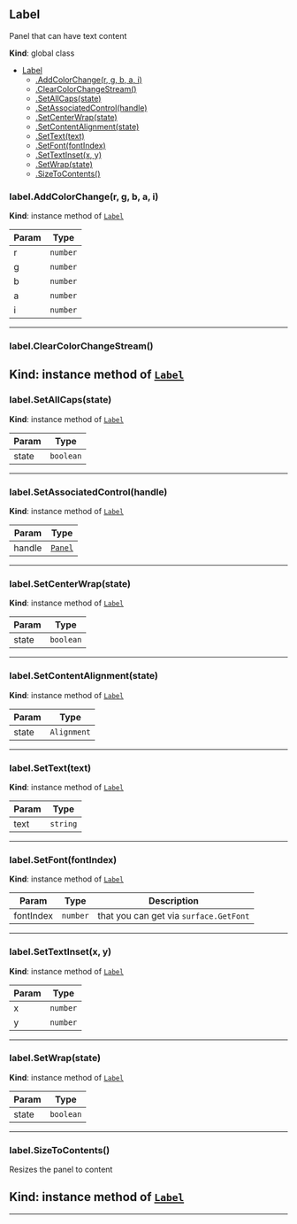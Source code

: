 <a name="Label"></a>

## Label
Panel that can have text content

**Kind**: global class  

* [Label](#Label)
    * [.AddColorChange(r, g, b, a, i)](#Label+AddColorChange)
    * [.ClearColorChangeStream()](#Label+ClearColorChangeStream)
    * [.SetAllCaps(state)](#Label+SetAllCaps)
    * [.SetAssociatedControl(handle)](#Label+SetAssociatedControl)
    * [.SetCenterWrap(state)](#Label+SetCenterWrap)
    * [.SetContentAlignment(state)](#Label+SetContentAlignment)
    * [.SetText(text)](#Label+SetText)
    * [.SetFont(fontIndex)](#Label+SetFont)
    * [.SetTextInset(x, y)](#Label+SetTextInset)
    * [.SetWrap(state)](#Label+SetWrap)
    * [.SizeToContents()](#Label+SizeToContents)

<a name="Label+AddColorChange"></a>

### label.AddColorChange(r, g, b, a, i)
**Kind**: instance method of [<code>Label</code>](#Label)  

| Param | Type |
| --- | --- |
| r | <code>number</code> | 
| g | <code>number</code> | 
| b | <code>number</code> | 
| a | <code>number</code> | 
| i | <code>number</code> | 

---
<a name="Label+ClearColorChangeStream"></a>

### label.ClearColorChangeStream()
**Kind**: instance method of [<code>Label</code>](#Label)  
---
<a name="Label+SetAllCaps"></a>

### label.SetAllCaps(state)
**Kind**: instance method of [<code>Label</code>](#Label)  

| Param | Type |
| --- | --- |
| state | <code>boolean</code> | 

---
<a name="Label+SetAssociatedControl"></a>

### label.SetAssociatedControl(handle)
**Kind**: instance method of [<code>Label</code>](#Label)  

| Param | Type |
| --- | --- |
| handle | [<code>Panel</code>](#Panel) | 

---
<a name="Label+SetCenterWrap"></a>

### label.SetCenterWrap(state)
**Kind**: instance method of [<code>Label</code>](#Label)  

| Param | Type |
| --- | --- |
| state | <code>boolean</code> | 

---
<a name="Label+SetContentAlignment"></a>

### label.SetContentAlignment(state)
**Kind**: instance method of [<code>Label</code>](#Label)  

| Param | Type |
| --- | --- |
| state | <code>Alignment</code> | 

---
<a name="Label+SetText"></a>

### label.SetText(text)
**Kind**: instance method of [<code>Label</code>](#Label)  

| Param | Type |
| --- | --- |
| text | <code>string</code> | 

---
<a name="Label+SetFont"></a>

### label.SetFont(fontIndex)
**Kind**: instance method of [<code>Label</code>](#Label)  

| Param | Type | Description |
| --- | --- | --- |
| fontIndex | <code>number</code> | that you can get via `surface.GetFont` |

---
<a name="Label+SetTextInset"></a>

### label.SetTextInset(x, y)
**Kind**: instance method of [<code>Label</code>](#Label)  

| Param | Type |
| --- | --- |
| x | <code>number</code> | 
| y | <code>number</code> | 

---
<a name="Label+SetWrap"></a>

### label.SetWrap(state)
**Kind**: instance method of [<code>Label</code>](#Label)  

| Param | Type |
| --- | --- |
| state | <code>boolean</code> | 

---
<a name="Label+SizeToContents"></a>

### label.SizeToContents()
Resizes the panel to content

**Kind**: instance method of [<code>Label</code>](#Label)  
---
---
